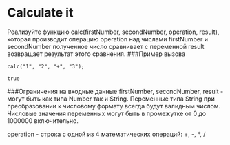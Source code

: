 # Calculate it
Реализуйте функцию calc(firstNumber, secondNumber, operation, result), которая  производит операцию operation над числами firstNumber и secondNumber полученное число сравнивает с переменной result возвращает результат этого сравнения.
###Пример вызова
```
calc("1", "2", "+", "3");
```
```
true
```
###Ограничения на входные данные
firstNumber, secondNumber, result - могут быть как типа Number так и String.
Переменные типа String при преобразовании к числовому формату всегда будут
валидным числом. Числовые значения переменных могут быть в промежутке от
0 до 1000000 включительно.

operation - строка c одной из 4 математических операций: +, -, *, /